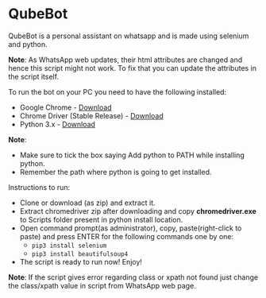 # QubeBot
QubeBot is a personal assistant on whatsapp and is made using selenium and python. 

**Note**: As WhatsApp web updates, their html attributes are changed and hence this script might not work. To fix that you can update the attributes in the script itself.

To run the bot on your PC you need to have the following installed:
- Google Chrome - [Download](https://www.google.com/chrome/)
- Chrome Driver (Stable Release) - [Download](http://chromedriver.chromium.org/)
- Python 3.x - [Download](https://www.python.org/downloads/)

**Note**: 
- Make sure to tick the box saying Add python to PATH while installing python.
- Remember the path where python is going to get installed.

Instructions to run:
- Clone or download (as zip) and extract it.
- Extract chromedriver zip after downloading and copy **chromedriver.exe** to Scripts folder present in python install location.
- Open command prompt(as administrator), copy, paste(right-click to paste) and press ENTER for the following commands one by one:
  - `pip3 install selenium`
  - `pip3 install beautifulsoup4`
- The script is ready to run now! Enjoy!   

**Note**:
If the script gives error regarding class or xpath not found just change the class/xpath value in script from WhatsApp web page.
